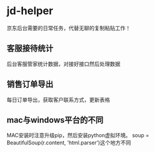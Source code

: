 # jd-helper
京东后台需要的日常任务，代替无聊的复制粘贴工作！

## 客服接待统计
后台客服管家统计数据，对接好接口然后处理数据

## 销售订单导出
每日订单导出，获取客户联系方式，更新表格

## mac与windows平台的不同
MAC安装时注意升级pip，然后安装python虚拟环境。
soup = BeautifulSoup(r.content, 'html.parser')这个地方不同

